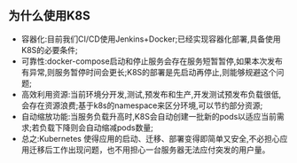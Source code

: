 
## 为什么使用K8S

- 容器化:目前我们CI/CD使用Jenkins+Docker;已经实现容器化部署,具备使用K8S的必要条件;
- 可靠性:docker-compose启动和停止服务会存在服务短暂暂停,如果本次发布有异常,则服务暂停时间会更长;K8S的部署是先启动再停止,则能够规避这个问题;
- 高效利用资源:当前环境分开发,测试,预发布和生产,开发测试预发布负载很低,会存在资源浪费;基于k8s的namespace来区分环境,可以节约部分资源;
- 自动缩放功能:当服务负载升高时,K8S会自动创建一批新的pods以适应当前需求;若负载下降则会自动缩减pods数量;
- 总之:Kubernetes 使得应用的启动、迁移、部署变得即简单又安全,不必担心应用迁移后工作出现问题，也不用担心一台服务器无法应付突发的用户量。
